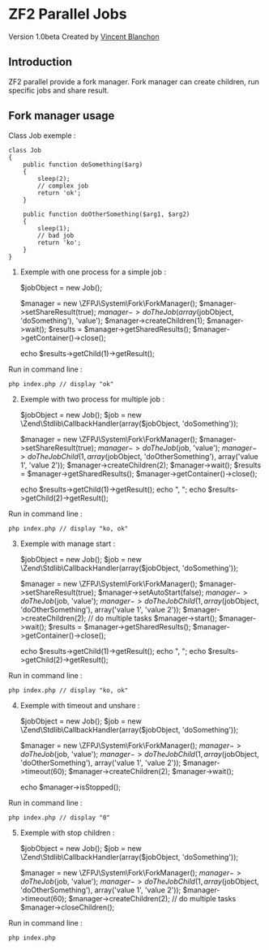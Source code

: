 ZF2 Parallel Jobs
============

Version 1.0beta Created by [Vincent Blanchon](http://developpeur-zend-framework.fr/)

Introduction
------------

ZF2 parallel provide a fork manager.
Fork manager can create children, run specific jobs and share result.


Fork manager usage
------------

Class Job exemple :

    class Job
    {
        public function doSomething($arg)
        {
            sleep(2);
            // complex job
            return 'ok';
        }

        public function doOtherSomething($arg1, $arg2)
        {
            sleep(1);
            // bad job
            return 'ko';
        }
    }

1) Exemple with one process for a simple job :

    $jobObject = new Job();
    
    $manager = new \ZFPJ\System\Fork\ForkManager();
    $manager->setShareResult(true);
    $manager->doTheJob(array($jobObject, 'doSomething'), 'value');
    $manager->createChildren(1);
    $manager->wait();
    $results = $manager->getSharedResults();
    $manager->getContainer()->close();

    echo $results->getChild(1)->getResult();

Run in command line :

    php index.php // display "ok"

2) Exemple with two process for multiple job :

    $jobObject = new Job();
    $job = new \Zend\Stdlib\CallbackHandler(array($jobObject, 'doSomething'));

    $manager = new \ZFPJ\System\Fork\ForkManager();
    $manager->setShareResult(true);
    $manager->doTheJob($job, 'value');
    $manager->doTheJobChild(1, array($jobObject, 'doOtherSomething'), array('value 1', 'value 2'));
    $manager->createChildren(2);
    $manager->wait();
    $results = $manager->getSharedResults();
    $manager->getContainer()->close();

    echo $results->getChild(1)->getResult();
    echo ", ";
    echo $results->getChild(2)->getResult();
    
Run in command line :

    php index.php // display "ko, ok"

3) Exemple with manage start :

    $jobObject = new Job();
    $job = new \Zend\Stdlib\CallbackHandler(array($jobObject, 'doSomething'));

    $manager = new \ZFPJ\System\Fork\ForkManager();
    $manager->setShareResult(true);
    $manager->setAutoStart(false);
    $manager->doTheJob($job, 'value');
    $manager->doTheJobChild(1, array($jobObject, 'doOtherSomething'), array('value 1', 'value 2'));
    $manager->createChildren(2);
    // do multiple tasks
    $manager->start();
    $manager->wait();
    $results = $manager->getSharedResults();
    $manager->getContainer()->close();

    echo $results->getChild(1)->getResult();
    echo ", ";
    echo $results->getChild(2)->getResult();

Run in command line :

    php index.php // display "ko, ok"

4) Exemple with timeout and unshare :

    $jobObject = new Job();
    $job = new \Zend\Stdlib\CallbackHandler(array($jobObject, 'doSomething'));

    $manager = new \ZFPJ\System\Fork\ForkManager();
    $manager->doTheJob($job, 'value');
    $manager->doTheJobChild(1, array($jobObject, 'doOtherSomething'), array('value 1', 'value 2'));
    $manager->timeout(60);
    $manager->createChildren(2);
    $manager->wait();

    echo $manager->isStopped();

Run in command line :

    php index.php // display "0"

5) Exemple with stop children :

    $jobObject = new Job();
    $job = new \Zend\Stdlib\CallbackHandler(array($jobObject, 'doSomething'));

    $manager = new \ZFPJ\System\Fork\ForkManager();
    $manager->doTheJob($job, 'value');
    $manager->doTheJobChild(1, array($jobObject, 'doOtherSomething'), array('value 1', 'value 2'));
    $manager->timeout(60);
    $manager->createChildren(2);
    // do multiple tasks
    $manager->closeChildren();

Run in command line :

    php index.php
